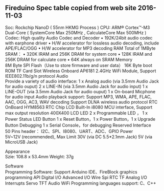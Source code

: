 Fireduino Spec table copied from web site 2016-11-03
----------------------------------------------------

Soc: Rockchip NanoD ( 55nm HKMG Process )
CPU: ARM® Cortex™-M3 Dual-Core ( SystemCore Max 250MHz , CalculateCore Max 500MHz )
Codec: High quality Audio Codec and Decoder
• 192K/24bit audio codec with earphone driver
• H/W accelerator for lossless audio decoding, include APE/FLAC/OGG
• H/W accelerator for MP3 decoding
RAM	
Total of 1MByte SRAM：
• 320K IRAM and 256K DRAM for system core
• 128K IRAM and 256K DRAM for calculate core
• 64K always on SRAM
Memory	
8M Byte SPI Flash（Use to store firmware and user data）
16K Byte boot ROM
TF Card Slot
Wireless	Onboard AP6181 2.4GHz WiFi Module, Support IEEE802.11b/g/n protocol
Audio	
Provide a variety of audio interface:
1 x Analog audio (via 3.5mm Audio Jack for audio ouput)
2 x LINE-IN (via 3.5mm Audio Jack for audio input)
1 x LINE-OUT (via 3.5mm Audio Jack for audio ouput)
1 x On-board Micphone for audio input
Audio playback support:
Support MP3, WMA, APE, FLAC, AAC, OGG, AC3, WAV decoding
Support DLNA wireless audio protocol
RTC	OnBoard HYM8563 RTC Chip
LCD	Built-In i8080 MCU interface, Support max output resolution 400X400 LCD
LED	2 x Programmable LED ， 1 x Power Status LED
Button	1 x Reset Button，1 x Power Button，1 x Upgrade Button
Debugging	1 x Serial Console，for debugging
Reserved Interface	
50 Pins header：
I2C、SPI、I8080、UART、ADC、GPIO
Power	
5V~12V (recommended), Max Limit 30V (via DC 5.5*2.1mm Jack)
5V (via MicroUSB Jack)

Appearance	
Szie: 108.8 x 53.4mm
Weight: 37g

Software	
Programming Software: Support Arduino IDE、FireBlock graphics programming
API	
Digital I/O
Advanced I/O
Wire
Spi
RTC
TF
Analog I/O
Interrupts
Servo
TFT
Audio
WiFi
Programming languages support: C、C++
